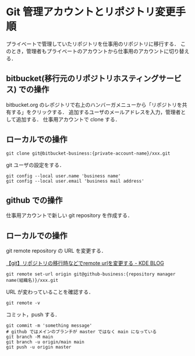 # Git 管理アカウントとリポジトリ変更手順

プライベートで管理していたリポジトリを仕事用のリポジトリに移行する．
このとき，管理者もプライベートのアカウントから仕事用のアカウントに切り替える．

## bitbucket(移行元のリポジトリホスティングサービス) での操作

bitbucket.org のレポジトリで右上のハンバーガメニューから「リポジトリを共有する」をクリックする．
追加するユーザのメールアドレスを入力，管理者として追加する．
仕事用アカウントで clone する．

## ローカルでの操作

```
git clone git@bitbucket-business:{private-account-name}/xxx.git
```

git ユーザの設定をする．

```
git config --local user.name 'business name'
git config --local user.email 'business mail address'
```

## github での操作

仕事用アカウントで新しい git repository を作成する．

## ローカルでの操作

git remote repository の URL を変更する．

[【git】リポジトリの移行時などでremote urlを変更する - KDE BLOG](https://kde.hateblo.jp/entry/2018/02/18/200459)

```
git remote set-url origin git@github-business:{repository manager name(組織名)}/xxx.git
```

URL が変わっていることを確認する．

```
git remote -v
```

コミット，push する．

```
git commit -m 'something message'
# github ではメインのブランチが master ではなく main になっている
git branch -M main
git branch -u origin/main main
git push -u origin master
```
